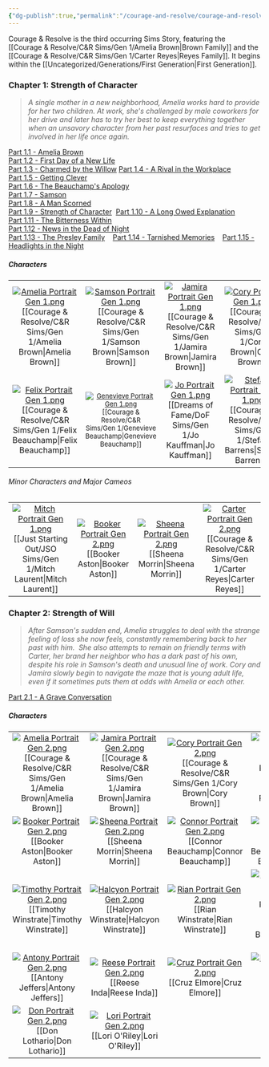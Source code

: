 ```yaml
---
{"dg-publish":true,"permalink":"/courage-and-resolve/courage-and-resolve/"}
---
```


Courage & Resolve is the third occurring Sims Story, featuring the [[Courage & Resolve/C&R Sims/Gen 1/Amelia Brown\|Brown Family]] and the [[Courage & Resolve/C&R Sims/Gen 1/Carter Reyes\|Reyes Family]]. It begins within the [[Uncategorized/Generations/First Generation\|First Generation]]. 

### Chapter 1: Strength of Character
>*A single mother in a new neighborhood, Amelia works hard to provide for her two children. At work, she's challenged by male coworkers for her drive and later has to try her best to keep everything together when an unsavory character from her past resurfaces and tries to get involved in her life once again.*

[Part 1.1 - Amelia Brown](https://thesimsofstories.weebly.com/11---amelia-brown.html)  
[Part 1.2 - First Day of a New Life](https://thesimsofstories.weebly.com/12---first-day-of-a-new-life.html)  
[​Part 1.3 - Charmed by the Willow](https://thesimsofstories.weebly.com/13---charmed-by-the-willow.html)
[Part 1.4 - A Rival in the Workplace](https://thesimsofstories.weebly.com/14---a-rival-in-the-workplace.html)  
[​Part 1.5 - Getting Clever](https://thesimsofstories.weebly.com/15---getting-clever.html)  
[​Part 1.6 - The Beauchamp's Apology](https://thesimsofstories.weebly.com/16---the-beauchamps-apology.html)  
[​Part 1.7 - Samson](https://thesimsofstories.weebly.com/17---samson.html)  
[​Part 1.8 - A Man Scorned](https://thesimsofstories.weebly.com/18---a-man-scorned.html)  
[​Part 1.9 - Strength of Character](https://thesimsofstories.weebly.com/19---strength-of-character.html)
 [Part 1.10 - A Long Owed Explanation](https://thesimsofstories.weebly.com/110---a-long-owed-explanation.html)  
[Part 1.11 - The Bitterness Within](https://thesimsofstories.weebly.com/111---the-bitterness-within.html)  
[Part 1.12 - News in the Dead of Night](https://thesimsofstories.weebly.com/112---news-in-the-dead-of-night.html)  
[Part 1.13 - The Presley Family](https://thesimsofstories.weebly.com/113---the-presley-family.html)   
[Part 1.14 - Tarnished Memories​](https://thesimsofstories.weebly.com/114---tarnished-memories.html)   
[Part 1.15 - Headlights in the Night](https://thesimsofstories.weebly.com/115---headlights-in-the-night.html)

##### Characters
| | | | | 
| ------------------------------------------------------------- | -------------------------------------------- | ------------------------------------------ | --------------------------------------------- |
| <center>[![Amelia Portrait Gen 1.png](/img/user/Images/Portraits/Amelia%20Portrait%20Gen%201.png)](<Amelia Brown>)<br>[[Courage & Resolve/C&R Sims/Gen 1/Amelia Brown\|Amelia Brown]]|<center>[![Samson Portrait Gen 1.png](/img/user/Images/Portraits/Samson%20Portrait%20Gen%201.png)](<Samson Brown>)<br>[[Courage & Resolve/C&R Sims/Gen 1/Samson Brown\|Samson Brown]]| <center>[![Jamira Portrait Gen 1.png](/img/user/Images/Portraits/Jamira%20Portrait%20Gen%201.png)](<Jamira Brown>)<br>[[Courage & Resolve/C&R Sims/Gen 1/Jamira Brown\|Jamira Brown]]| <center>[![Cory Portrait Gen 1.png](/img/user/Images/Portraits/Cory%20Portrait%20Gen%201.png)](<Cory Brown>)<br>[[Courage & Resolve/C&R Sims/Gen 1/Cory Brown\|Cory Brown]]|
| <center>[![Felix Portrait Gen 1.png](/img/user/Images/Portraits/Felix%20Portrait%20Gen%201.png)](<Felix Beauchamp>)<br>[[Courage & Resolve/C&R Sims/Gen 1/Felix Beauchamp\|Felix Beauchamp]]| <center><font size=2.5>[![Genevieve Portrait Gen 1.png](/img/user/Images/Portraits/Genevieve%20Portrait%20Gen%201.png)](<Genevieve Beauchamp>)<br>[[Courage & Resolve/C&R Sims/Gen 1/Genevieve Beauchamp\|Genevieve Beauchamp]]| <center>[![Jo Portrait Gen 1.png](/img/user/Images/Portraits/Jo%20Portrait%20Gen%201.png)](<Jo Kauffman>)<br>[[Dreams of Fame/DoF Sims/Gen 1/Jo Kauffman\|Jo Kauffman]]| <center>[![Stefan Portrait Gen 1.png](/img/user/Images/Portraits/Stefan%20Portrait%20Gen%201.png)](<Stefan Barrens>)<br>[[Courage & Resolve/C&R Sims/Gen 1/Stefan Barrens\|Stefan Barrens]]|

###### Minor Characters and Major Cameos
| | | | | 
| ------------------------------------------------------------- | -------------------------------------------- | ------------------------------------------ | --------------------------------------------- |
|<center>[![Mitch Portrait Gen 1.png](/img/user/Images/Portraits/Mitch%20Portrait%20Gen%201.png)](<Mitch Laurent>)<br>[[Just Starting Out/JSO Sims/Gen 1/Mitch Laurent\|Mitch Laurent]]|<center>[![Booker Portrait Gen 2.png](/img/user/Images/Portraits/Booker%20Portrait%20Gen%202.png)](<Booker Aston>)<br>[[Booker Aston\|Booker Aston]]|<center>[![Sheena Portrait Gen 2.png](/img/user/Images/Portraits/Sheena%20Portrait%20Gen%202.png)](<Sheena Morrin>)<br>[[Sheena Morrin\|Sheena Morrin]]|<center>[![Carter Portrait Gen 2.png](/img/user/Images/Portraits/Carter%20Portrait%20Gen%202.png)](<Carter Reyes>)<br>[[Courage & Resolve/C&R Sims/Gen 1/Carter Reyes\|Carter Reyes]]|

### Chapter 2: Strength of Will
>*After Samson's sudden end, Amelia struggles to deal with the strange feeling of loss she now feels, constantly remembering back to her past with him.  She also attempts to remain on friendly terms with Carter, her brand her neighbor who has a dark past of his own, despite his role in Samson's death and unusual line of work. Cory and Jamira slowly begin to navigate the maze that is young adult life, even if it sometimes puts them at odds with Amelia or each other.*

[Part 2.1 - A Grave Conversation](https://thesimsofstories.weebly.com/21---a-grave-conversation.html)

##### Characters
| | | | | 
| ------------------------------------------------------------- | -------------------------------------------- | ------------------------------------------ | --------------------------------------------- |
| <center>[![Amelia Portrait Gen 2.png](/img/user/Images/Portraits/Amelia%20Portrait%20Gen%202.png)](<Amelia Brown>)<br>[[Courage & Resolve/C&R Sims/Gen 1/Amelia Brown\|Amelia Brown]]| <center>[![Jamira Portrait Gen 2.png](/img/user/Images/Portraits/Jamira%20Portrait%20Gen%202.png)](<Jamira Brown>)<br>[[Courage & Resolve/C&R Sims/Gen 1/Jamira Brown\|Jamira Brown]]| <center>[![Cory Portrait Gen 2.png](/img/user/Images/Portraits/Cory%20Portrait%20Gen%202.png)](<Cory Brown>)<br>[[Courage & Resolve/C&R Sims/Gen 1/Cory Brown\|Cory Brown]]| <center>[![Carter Portrait Gen 2.png](/img/user/Images/Portraits/Carter%20Portrait%20Gen%202.png)](<Carter Reyes>)<br>[[Courage & Resolve/C&R Sims/Gen 1/Carter Reyes\|Carter Reyes]]|
| <center>[![Booker Portrait Gen 2.png](/img/user/Images/Portraits/Booker%20Portrait%20Gen%202.png)](<Booker Aston>)<br>[[Booker Aston\|Booker Aston]]| <center>[![Sheena Portrait Gen 2.png](/img/user/Images/Portraits/Sheena%20Portrait%20Gen%202.png)](<Sheena Morrin>)<br>[[Sheena Morrin\|Sheena Morrin]]| <center>[![Connor Portrait Gen 2.png](/img/user/Images/Portraits/Connor%20Portrait%20Gen%202.png)](<Connor Beauchamp>)<br>[[Connor Beauchamp\|Connor Beauchamp]]| <center>[![Elise Portrait Gen 2.png](/img/user/Images/Portraits/Elise%20Portrait%20Gen%202.png)](<Elise Beauchamp>)<br>[[Elise Beauchamp\|Elise Beauchamp]]|
| <center>[![Timothy Portrait Gen 2.png](/img/user/Images/Portraits/Timothy%20Portrait%20Gen%202.png)](<Timothy Winstrate>)<br>[[Timothy Winstrate\|Timothy Winstrate]]| <center>[![Halcyon Portrait Gen 2.png](/img/user/Images/Portraits/Halcyon%20Portrait%20Gen%202.png)](<Halcyon Winstrate>)<br>[[Halcyon Winstrate\|Halcyon Winstrate]]| <center>[![Rian Portrait Gen 2.png](/img/user/Images/Portraits/Rian%20Portrait%20Gen%202.png)](<Rian Winstrate>)<br>[[Rian Winstrate\|Rian Winstrate]]| <center>[![Stefan Portrait Gen 2.png](/img/user/Images/Portraits/Stefan%20Portrait%20Gen%202.png)](<Stefan Barrens>)<br>[[Courage & Resolve/C&R Sims/Gen 1/Stefan Barrens\|Stefan Barrens]]|
| <center>[![Antony Portrait Gen 2.png](/img/user/Images/Portraits/Antony%20Portrait%20Gen%202.png)](<​Antony Jeffers>)<br>[[Antony Jeffers\|Antony Jeffers]]| <center>[![Reese Portrait Gen 2.png](/img/user/Images/Portraits/Reese%20Portrait%20Gen%202.png)](<Reese Inda>)<br>[[Reese Inda\|Reese Inda]]| <center>[![Cruz Portrait Gen 2.png](/img/user/Images/Portraits/Cruz%20Portrait%20Gen%202.png)](<Cruz Elmore>)<br>[[Cruz Elmore\|Cruz Elmore]]| <center>[![Nestor Portrait Gen 2.png](/img/user/Images/Portraits/Nestor%20Portrait%20Gen%202.png)](<Nestor Abel>)<br>[[Nestor Abel\|Nestor Abel]]|
| <center>[![Don Portrait Gen 2.png](/img/user/Images/Portraits/Don%20Portrait%20Gen%202.png)](<​Don Lothario>)<br>[[Don Lothario\|Don Lothario]]| <center>[![Lori Portrait Gen 2.png](/img/user/Images/Portraits/Lori%20Portrait%20Gen%202.png)](<​Lori O'Riley>)<br>[[​Lori O'Riley\|​Lori O'Riley]]|

